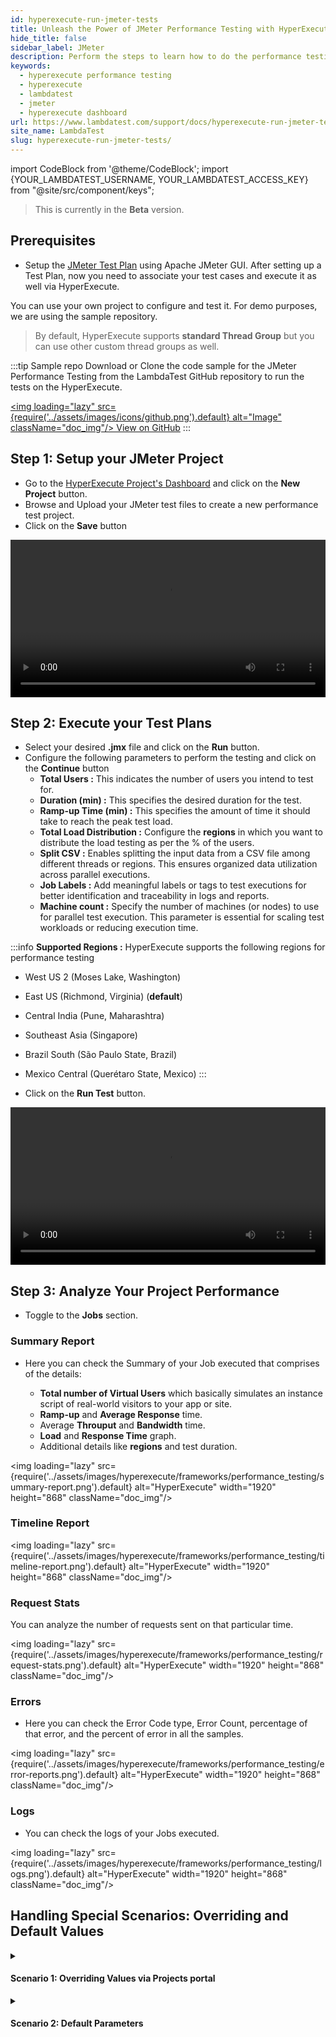 ```yaml
---
id: hyperexecute-run-jmeter-tests
title: Unleash the Power of JMeter Performance Testing with HyperExecute
hide_title: false
sidebar_label: JMeter
description: Perform the steps to learn how to do the performance testing on HyperExecute using the jmeter tests plans
keywords:
  - hyperexecute performance testing
  - hyperexecute
  - lambdatest
  - jmeter
  - hyperexecute dashboard
url: https://www.lambdatest.com/support/docs/hyperexecute-run-jmeter-tests/
site_name: LambdaTest
slug: hyperexecute-run-jmeter-tests/
---
```


import CodeBlock from '@theme/CodeBlock';
import {YOUR_LAMBDATEST_USERNAME, YOUR_LAMBDATEST_ACCESS_KEY} from "@site/src/component/keys";

<script type="application/ld+json"
      dangerouslySetInnerHTML={{ __html: JSON.stringify({
       "@context": "https://schema.org",
        "@type": "BreadcrumbList",
        "itemListElement": [{
          "@type": "ListItem",
          "position": 1,
          "name": "Home",
          "item": "https://www.lambdatest.com"
        },{
          "@type": "ListItem",
          "position": 2,
          "name": "Products Integration",
          "item": "https://www.lambdatest.com/support/docs/"
        },{
          "@type": "ListItem",
          "position": 3,
          "name": "Performance Testing",
          "item": "https://www.lambdatest.com/support/docs/hyperexecute-run-jmeter-tests/"
        }]
      })
    }}
></script>
> This is currently in the **Beta** version.

## Prerequisites

- Setup the [JMeter Test Plan](https://jmeter.apache.org/usermanual/build-web-test-plan.html) using Apache JMeter GUI. After setting up a Test Plan, now you need to associate your test cases and execute it as well via HyperExecute.

You can use your own project to configure and test it. For demo purposes, we are using the sample repository.

> By default, HyperExecute supports **standard Thread Group** but you can use other custom thread groups as well.

:::tip Sample repo
Download or Clone the code sample for the JMeter Performance Testing from the LambdaTest GitHub repository to run the tests on the HyperExecute.

<a href="https://github.com/LambdaTest/hyperexecute-jmeter-sample" className="github__anchor"><img loading="lazy" src={require('../assets/images/icons/github.png').default} alt="Image" className="doc_img"/> View on GitHub</a>
:::

## Step 1: Setup your JMeter Project

- Go to the [HyperExecute Project's Dashboard](https://hyperexecute.lambdatest.com/hyperexecute/projects) and click on the **New Project** button.
- Browse and Upload your JMeter test files to create a new performance test project.
- Click on the **Save** button

<video class="right-side" width="100%" controls id="vid">
<source src={require('../assets/images/hyperexecute/frameworks/performance_testing/setup.mp4').default} type="video/mp4" />
</video>

## Step 2: Execute your Test Plans
- Select your desired **.jmx** file and click on the **Run** button.
- Configure the following parameters to perform the testing and click on the **Continue** button
  - **Total Users :** This indicates the number of users you intend to test for.
  - **Duration (min) :** This specifies the desired duration for the test.
  - **Ramp-up Time (min) :** This specifies the amount of time it should take to reach the peak test load.
  - **Total Load Distribution :** Configure the **regions** in which you want to distribute the load testing as per the % of the users.
  - **Split CSV :** Enables splitting the input data from a CSV file among different threads or regions. This ensures organized data utilization across parallel executions.
  - **Job Labels :** Add meaningful labels or tags to test executions for better identification and traceability in logs and reports.
  - **Machine count :**  Specify the number of machines (or nodes) to use for parallel test execution. This parameter is essential for scaling test workloads or reducing execution time.

:::info
**Supported Regions :** HyperExecute supports the following regions for performance testing
- West US 2 (Moses Lake, Washington)
- East US (Richmond, Virginia) (**default**)
- Central India (Pune, Maharashtra)
- Southeast Asia (Singapore)
- Brazil South (São Paulo State, Brazil)
- Mexico Central (Querétaro State, Mexico)
:::

- Click on the **Run Test** button.

<video class="right-side" width="100%" controls id="vid">
<source src={require('../assets/images/hyperexecute/frameworks/performance_testing/execute.mp4').default} type="video/mp4" />
</video>

## Step 3: Analyze Your Project Performance

- Toggle to the **Jobs** section.

### Summary Report

- Here you can check the Summary of your Job executed that comprises of the details:

  - **Total number of Virtual Users** which basically simulates an instance script of real-world visitors to your app or site.
  - **Ramp-up** and **Average Response** time.
  - Average **Throuput** and **Bandwidth** time.
  - **Load** and **Response Time** graph.
  - Additional details like **regions** and test duration.
  
<img loading="lazy" src={require('../assets/images/hyperexecute/frameworks/performance_testing/summary-report.png').default} alt="HyperExecute"  width="1920" height="868" className="doc_img"/>

### Timeline Report

<img loading="lazy" src={require('../assets/images/hyperexecute/frameworks/performance_testing/timeline-report.png').default} alt="HyperExecute"  width="1920" height="868" className="doc_img"/>

### Request Stats

You can analyze the number of requests sent on that particular time.

<img loading="lazy" src={require('../assets/images/hyperexecute/frameworks/performance_testing/request-stats.png').default} alt="HyperExecute"  width="1920" height="868" className="doc_img"/>

### Errors
- Here you can check the Error Code type, Error Count, percentage of that error, and the percent of error in all the samples.

<img loading="lazy" src={require('../assets/images/hyperexecute/frameworks/performance_testing/error-reports.png').default} alt="HyperExecute"  width="1920" height="868" className="doc_img"/>

### Logs
- You can check the logs of your Jobs executed.

<img loading="lazy" src={require('../assets/images/hyperexecute/frameworks/performance_testing/logs.png').default} alt="HyperExecute"  width="1920" height="868" className="doc_img"/>

## Handling Special Scenarios: Overriding and Default Values



<details>
  <summary><h4>Scenario 1: Overriding Values via Projects portal</h4></summary>

  When executing performance tests using HyperExecute, you have the option to override default parameters directly in the Projects portal. Let’s explore a sample scenario to understand how HyperExecute handles these overrides.

  You configure the following parameters in the HyperExecute UI:
  - **Virtual Users :** (The total number of simulated users for the test): 500
  - **Ramp-Up Time :** 1 minute
  - **Total Duration :** 2 minutes
  - **Regions :** 2 (50% distribution each)
  - **Maximum Users per Machine :** 100

  #### Resulting Test Distribution:
  - **Load Distribution Across Regions :**
    - The total 500 virtual users are divided equally between the two regions.
    - Each region is allocated 250 users (500 users ÷ 2 regions).
  
  - **Machine Allocation :** Since a single machine can handle a maximum of 100 users, each region requires multiple machines to support its load:
    - **Region 1 :** 250 users → 3 machines (lets say it distributed as 84, 83, 83 users per machine).
    - **Region 2 :** 250 users → 3 machines (lets say it distributed as 84, 83, 83 users per machine).
  
  #### Key Takeaways:
  - **Flexible Overrides :** HyperExecute dynamically adjusts the load distribution and machine allocation based on your specified parameters.
  - **Optimal Resource Utilization :** It ensures that no machine exceeds the maximum user threshold, maintaining a balanced and efficient test execution.
  - **Region-Specific Allocation :** Users are distributed proportionally based on the defined load percentages for each region.
  
  This approach ensures smooth execution of performance tests and provides precise control over resource utilization, enabling you to simulate real-world scenarios effectively.
</details>

<details>
  <summary><h4>Scenario 2: Default Parameters</h4></summary>
  
  In this scenario, you proceed without overriding the default values in the HyperExecute Projects portal. The configuration parameters from your JMeter file and project setup are applied as-is.

  #### Scenario Details:
  - **Total Users :** 250 (Specified in the JMeter .jmx file.)
  - **Regions :** 2 
  - **Machines :** 3 (Each region is allocated three machines.)

  #### Resulting Test Distribution:
  - **Load Distribution Across Regions :** The total of 250 virtual users is not divided across the regions because no overrides were applied. Instead, each region receives the full 250 users.

  - **Machine Allocation :** Each region is allocated three machines. The total user load for the region is replicated across all three machines in the region:
    - **Region 1 :** 3 machines → 250 users per machine.
    - **Region 2 :** 3 machines → 250 users per machine.

  - **User Allocation per Machine :** Each machine in both regions processes **250 users**, resulting in a total of 750 users (250 users × 3 machines) per region, and overall 1500 users (250 users x 3 machines * 2 regions).

  #### Key Takeaways:
  - **Default Behavior :** Without overrides, the user load from the .jmx file is replicated across all configured machines in each region.
  - **Resource Replication :** Instead of splitting the total users among machines, HyperExecute applies the same load to each machine in a region.
  - **Importance of Overrides :** To distribute users proportionally across machines and regions, use the UI to override parameters such as total users, maximum users per machine, or load percentages.

  This behavior highlights how HyperExecute ensures flexibility in test execution while allowing for configuration control based on project requirements.
</details>
